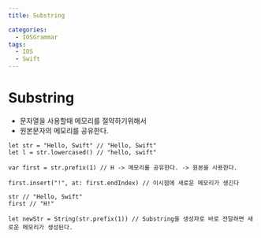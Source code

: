 ```yaml
---
title: Substring 

categories:
  - IOSGrammar
tags:
  - IOS
  - Swift
---
```


# Substring  
- 문자열을 사용할때 메모리를 절약하기위해서
- 원본문자의 메모리를 공유한다.

~~~
let str = "Hello, Swift" // "Hello, Swift"
let l = str.lowercased() // "hello, swift"
 
var first = str.prefix(1) // H -> 메모리를 공유한다. -> 원본을 사용한다.

first.insert("!", at: first.endIndex) // 이시점에 새로운 메모리가 생긴다

str // "Hello, Swift"
first // "H!" 

let newStr = String(str.prefix(1)) // Substring을 생성자로 바로 전달하면 새로운 메모리가 생성된다.
~~~

